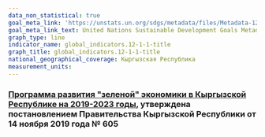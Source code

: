 ```yaml
---
data_non_statistical: true
goal_meta_link: 'https://unstats.un.org/sdgs/metadata/files/Metadata-12-01-01.pdf'
goal_meta_link_text: United Nations Sustainable Development Goals Metadata (PDF 4.0 MB)
graph_type: line
indicator_name: global_indicators.12-1-1-title
graph_title: global_indicators.12-1-1-title
national_geographical_coverage: Кыргызская Республика
measurement_units: 
---
```

### [Программа развития "зеленой" экономики в Кыргызской Республике на 2019-2023 годы](https://cbd.minjust.gov.kg/453438/edition/1189681/ru), утверждена постановлением Правительства Кыргызской Республики от 14 ноября 2019 года № 605
